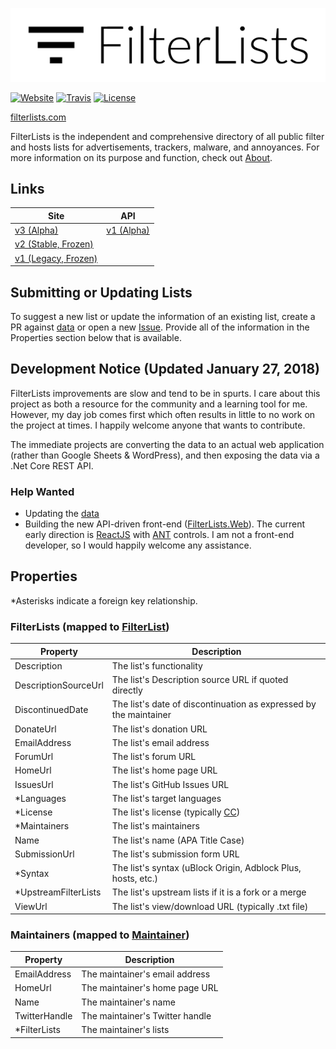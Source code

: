 ![FilterLists](https://github.com/collinbarrett/FilterLists/blob/master/imgs/logo_filterlists.png)

[![Website](https://img.shields.io/website-up-down-green-red/http/shields.io.svg)](https://filterlists.com/)
[![Travis](https://img.shields.io/travis/collinbarrett/FilterLists.svg?label=travis)](https://travis-ci.org/collinbarrett/FilterLists)
[![License](https://img.shields.io/badge/License-MIT-green.svg)](https://github.com/collinbarrett/FilterLists/blob/master/LICENSE)

[filterlists.com](https://filterlists.com)

FilterLists is the independent and comprehensive directory of all public filter and hosts lists for advertisements, trackers, malware, and annoyances. For more information on its purpose and function, check out [About](https://filterlists.com/about/).

## Links
| Site                                                | API                                               |
| --------------------------------------------------- | ------------------------------------------------- |
| [v3 (Alpha)](https://beta.filterlists.com/)         | [v1 (Alpha)](https://api.filterlists.com/docs)    |
| [v2 (Stable, Frozen)](https://filterlists.com/)     |                                                   |
| [v1 (Legacy, Frozen)](https://v1.filterlists.com/)  |                                                   |

## Submitting or Updating Lists

To suggest a new list or update the information of an existing list, create a PR against [data](https://github.com/collinbarrett/FilterLists/tree/master/data) or open a new [Issue](https://github.com/collinbarrett/FilterLists/issues). Provide all of the information in the Properties section below that is available.

## Development Notice (Updated January 27, 2018)
FilterLists improvements are slow and tend to be in spurts. I care about this project as both a resource for the community and a learning tool for me. However, my day job comes first which often results in little to no work on the project at times. I happily welcome anyone that wants to contribute.

The immediate projects are converting the data to an actual web application (rather than Google Sheets & WordPress), and then exposing the data via a .Net Core REST API.

### Help Wanted

- Updating the [data](https://github.com/collinbarrett/FilterLists/tree/master/data)
- Building the new API-driven front-end ([FilterLists.Web](https://github.com/collinbarrett/FilterLists/tree/master/src/FilterLists.Web)). The current early direction is [ReactJS](https://reactjs.org/) with [ANT](https://ant.design/) controls. I am not a front-end developer, so I would happily welcome any assistance.

## Properties
*Asterisks indicate a foreign key relationship.

### FilterLists (mapped to [FilterList](https://github.com/collinbarrett/FilterLists/blob/master/src/FilterLists.Data/Entities/FilterList.cs))

| Property             | Description                                                              |
|----------------------|--------------------------------------------------------------------------|
| Description          | The list's functionality                                                 |
| DescriptionSourceUrl | The list's Description source URL if quoted directly                     |
| DiscontinuedDate     | The list's date of discontinuation as expressed by the maintainer        |
| DonateUrl            | The list's donation URL                                                  |
| EmailAddress         | The list's email address                                                 |
| ForumUrl             | The list's forum URL                                                     |
| HomeUrl              | The list's home page URL                                                 |
| IssuesUrl            | The list's GitHub Issues URL                                             |
| *Languages           | The list's target languages                                              |
| *License             | The list's license (typically [CC](https://creativecommons.org/choose/)) |
| *Maintainers         | The list's maintainers                                                   |
| Name                 | The list's name (APA Title Case)                                         |
| SubmissionUrl        | The list's submission form URL                                           |
| *Syntax              | The list's syntax (uBlock Origin, Adblock Plus, hosts, etc.)             |
| *UpstreamFilterLists | The list's upstream lists if it is a fork or a merge                     |
| ViewUrl              | The list's view/download URL (typically .txt file)                       |

### Maintainers (mapped to [Maintainer](https://github.com/collinbarrett/FilterLists/blob/master/src/FilterLists.Data/Entities/Maintainer.cs))

| Property      | Description                                |
|---------------|--------------------------------------------|
| EmailAddress  | The maintainer's email address             |
| HomeUrl       | The maintainer's home page URL             |
| Name          | The maintainer's name                      |
| TwitterHandle | The maintainer's Twitter handle            |
| *FilterLists  | The maintainer's lists                     |
